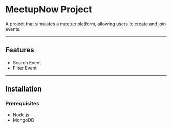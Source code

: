 # MeetupNow Project

A project that simulates a meetup platform, allowing users to create and join events.

---

## Features

- Search Event
- Filter Event

---

## Installation

### Prerequisites

- Node.js
- MongoDB
